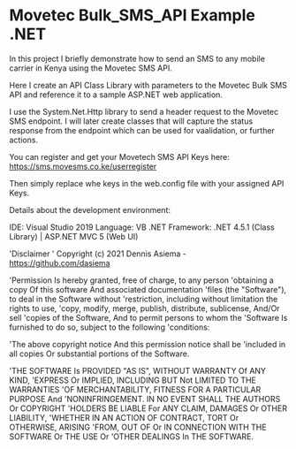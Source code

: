 # Movetec Bulk_SMS_API Example .NET
 In this project I briefly demonstrate how to send an SMS to any mobile carrier in Kenya using the Movetec SMS API.
 
 Here I create an API Class Library with parameters to the Movetec Bulk SMS API and reference it to a sample ASP.NET web application. 
 
 I use the System.Net.Http library to send a header request to the Movetec SMS endpoint. I will later create classes that will capture the status response from the endpoint which can be used for vaalidation, or further actions.
 
 You can register and get your Movetech SMS API Keys here:
 https://sms.movesms.co.ke/userregister
 
 Then simply replace whe keys in the web.config file with your assigned API Keys.
 
 Details about the development environment:
 
 IDE: Visual Studio 2019
 Language: VB .NET
 Framework: .NET 4.5.1 (Class Library) | ASP.NET MVC 5 (Web UI)
 
 
 'Disclaimer
'    Copyright (c) 2021 Dennis Asiema - https://github.com/dasiema

'Permission Is hereby granted, free of charge, to any person
'obtaining a copy Of this software And associated documentation
'files (the "Software"), to deal in the Software without
'restriction, including without limitation the rights to use,
'copy, modify, merge, publish, distribute, sublicense, And/Or sell
'copies of the Software, And to permit persons to whom the
'Software Is furnished to do so, subject to the following
'conditions:

'The above copyright notice And this permission notice shall be
'included in all copies Or substantial portions of the Software.

'THE SOFTWARE Is PROVIDED "AS IS", WITHOUT WARRANTY Of ANY KIND,
'EXPRESS Or IMPLIED, INCLUDING BUT Not LIMITED TO THE WARRANTIES
'OF MERCHANTABILITY, FITNESS FOR A PARTICULAR PURPOSE And
'NONINFRINGEMENT. IN NO EVENT SHALL THE AUTHORS Or COPYRIGHT
'HOLDERS BE LIABLE For ANY CLAIM, DAMAGES Or OTHER LIABILITY,
'WHETHER IN AN ACTION OF CONTRACT, TORT Or OTHERWISE, ARISING
'FROM, OUT OF Or IN CONNECTION WITH THE SOFTWARE Or THE USE Or
'OTHER DEALINGS In THE SOFTWARE.
 
